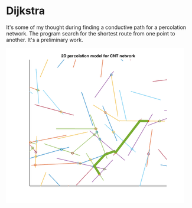 # Dijkstra

It's some of my thought during finding a conductive path for a percolation network. The program search for the shortest route from one point to another. It's a preliminary work. 

![alt tag](https://github.com/lYC92/Dijkstra/blob/master/untitled.png)
